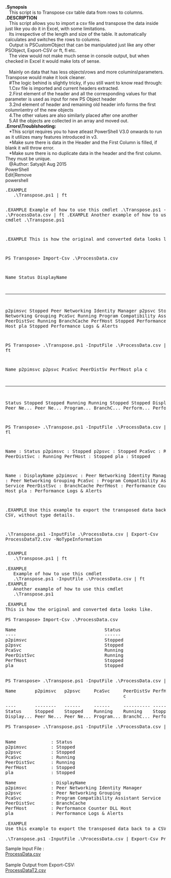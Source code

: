 <div><strong>.Synopsis</strong><br /> &nbsp;&nbsp; This script is to Transpose csv table data from rows to columns.<br /> <strong>.DESCRIPTION</strong><br /> &nbsp;&nbsp; This script allows you to import a csv file and transpose the data inside just like you do it in Excel, with some limitations.<br /> &nbsp;&nbsp; Its irrespective of the length and size of the table. It automatically calculates and switches the rows to columns.<br /> &nbsp;&nbsp; Output is PSCustomObject that can be manipulated just like any other PSObject, Export-CSV or ft, fl etc.<br /> &nbsp;&nbsp; The view would not make much sense in console output, but when checked in Excel it would make lots of sense.<br /> &nbsp;&nbsp; <br /> &nbsp;&nbsp; Mainly on data that has less objects\rows and more columins\parameters. Transpose would make it look cleaner.</div>
<div>&nbsp;&nbsp; #The logic behind is slightly tricky, if you still want to know read through:<br /> &nbsp;&nbsp; 1.Csv file is imported and current headers extracted.<br /> &nbsp;&nbsp; 2.First element of the header and all the corresponding values for that parameter is used as input for new PS Object header<br /> &nbsp;&nbsp; 3.2nd element of header and remaining old header info forms the first column\entry of the new objects<br /> &nbsp;&nbsp; 4.The other values are also similarly placed after one another<br /> &nbsp;&nbsp; 5.All the objects are collected in an array and moved out.</div>
<div><strong>.Errors\Troublshooting:</strong><br /> &nbsp;&nbsp; *This script requires you to have atleast PowerShell V3.0 onwards to run as it utilizes many features introduced in v3.<br /> &nbsp;&nbsp; *Make sure there is data in the Header and the First Column is filled, if blank it will throw error.<br /> &nbsp;&nbsp; *Make sure there is no duplicate data in the header and the first column. They must be unique.</div>
<div>&nbsp;&nbsp; @Author: Satyajit Aug 2015</div>
<div class="scriptcode">
<div class="pluginEditHolder" pluginCommand="mceScriptCode">
<div class="title"><span>PowerShell</span></div>
<div class="pluginLinkHolder"><span class="pluginEditHolderLink">Edit</span>|<span class="pluginRemoveHolderLink">Remove</span></div>
<span class="hidden">powershell</span>
<pre class="hidden">.EXAMPLE
   .\Transpose.ps1 | ft

.EXAMPLE
   Example of how to use this cmdlet
   .\Transpose.ps1 -InputFile .\ProcessData.csv | ft
.EXAMPLE
   Another example of how to use this cmdlet
   .\Transpose.ps1

.EXAMPLE
This is how the original and converted data looks like.

PS Transpose&gt; Import-Csv .\ProcessData.csv

Name                                 Status                               DisplayName
----                                 ------                               -----------
p2pimsvc                             Stopped                              Peer Networking Identity Manager
p2psvc                               Stopped                              Peer Networking Grouping
PcaSvc                               Running                              Program Compatibility Assistant
PeerDistSvc                          Running                              BranchCache
PerfHost                             Stopped                              Performance Counter DLL Host
pla                                  Stopped                              Performance Logs &amp; Alerts


PS Transpose&gt; .\Transpose.ps1 -InputFile .\ProcessData.csv | ft

Name       p2pimsvc   p2psvc     PcaSvc     PeerDistSv PerfHost   pla
                                            c

----       --------   ------     ------     ---------- --------   ---
Status     Stopped    Stopped    Running    Running    Stopped    Stopped
Display... Peer Ne... Peer Ne... Program... BranchC... Perform... Perform...

PS Transpose&gt; .\Transpose.ps1 -InputFile .\ProcessData.csv | fl


Name             : Status
p2pimsvc         : Stopped
p2psvc           : Stopped
PcaSvc           : Running
PeerDistSvc      : Running
PerfHost         : Stopped
pla              : Stopped

Name             : DisplayName
p2pimsvc         : Peer Networking Identity Manager
p2psvc           : Peer Networking Grouping
PcaSvc           : Program Compatibility Assistant Service
PeerDistSvc      : BranchCache
PerfHost         : Performance Counter DLL Host
pla              : Performance Logs &amp; Alerts

.EXAMPLE
Use this example to export the transposed data back to a CSV, without type details.

.\Transpose.ps1 -InputFile .\ProcessData.csv | Export-Csv ProcessDataT2.csv  -NoTypeInformation</pre>
<div class="preview">
<pre class="powershell">.EXAMPLE&nbsp;
&nbsp;&nbsp;&nbsp;.\Transpose.ps1&nbsp;<span class="powerShell__operator">|</span>&nbsp;<span class="powerShell__alias">ft</span>&nbsp;
&nbsp;
.EXAMPLE&nbsp;
&nbsp;&nbsp;&nbsp;Example&nbsp;of&nbsp;how&nbsp;to&nbsp;use&nbsp;this&nbsp;cmdlet&nbsp;
&nbsp;&nbsp;&nbsp;.\Transpose.ps1&nbsp;<span class="powerShell__operator">-</span>InputFile&nbsp;.\ProcessData.csv&nbsp;<span class="powerShell__operator">|</span>&nbsp;<span class="powerShell__alias">ft</span>&nbsp;
.EXAMPLE&nbsp;
&nbsp;&nbsp;&nbsp;Another&nbsp;example&nbsp;of&nbsp;how&nbsp;to&nbsp;use&nbsp;this&nbsp;cmdlet&nbsp;
&nbsp;&nbsp;&nbsp;.\Transpose.ps1&nbsp;
&nbsp;
.EXAMPLE&nbsp;
This&nbsp;is&nbsp;how&nbsp;the&nbsp;original&nbsp;and&nbsp;converted&nbsp;<span class="powerShell__keyword">data</span>&nbsp;looks&nbsp;like.&nbsp;
&nbsp;
<span class="powerShell__alias">PS</span>&nbsp;Transpose&gt;&nbsp;<span class="powerShell__cmdlets">Import-Csv</span>&nbsp;.\ProcessData.csv&nbsp;
&nbsp;
Name&nbsp;&nbsp;&nbsp;&nbsp;&nbsp;&nbsp;&nbsp;&nbsp;&nbsp;&nbsp;&nbsp;&nbsp;&nbsp;&nbsp;&nbsp;&nbsp;&nbsp;&nbsp;&nbsp;&nbsp;&nbsp;&nbsp;&nbsp;&nbsp;&nbsp;&nbsp;&nbsp;&nbsp;&nbsp;&nbsp;&nbsp;&nbsp;&nbsp;Status&nbsp;&nbsp;&nbsp;&nbsp;&nbsp;&nbsp;&nbsp;&nbsp;&nbsp;&nbsp;&nbsp;&nbsp;&nbsp;&nbsp;&nbsp;&nbsp;&nbsp;&nbsp;&nbsp;&nbsp;&nbsp;&nbsp;&nbsp;&nbsp;&nbsp;&nbsp;&nbsp;&nbsp;&nbsp;&nbsp;&nbsp;DisplayName&nbsp;
<span class="powerShell__operator">-</span><span class="powerShell__operator">-</span><span class="powerShell__operator">-</span><span class="powerShell__operator">-</span>&nbsp;&nbsp;&nbsp;&nbsp;&nbsp;&nbsp;&nbsp;&nbsp;&nbsp;&nbsp;&nbsp;&nbsp;&nbsp;&nbsp;&nbsp;&nbsp;&nbsp;&nbsp;&nbsp;&nbsp;&nbsp;&nbsp;&nbsp;&nbsp;&nbsp;&nbsp;&nbsp;&nbsp;&nbsp;&nbsp;&nbsp;&nbsp;&nbsp;<span class="powerShell__operator">-</span><span class="powerShell__operator">-</span><span class="powerShell__operator">-</span><span class="powerShell__operator">-</span><span class="powerShell__operator">-</span><span class="powerShell__operator">-</span>&nbsp;&nbsp;&nbsp;&nbsp;&nbsp;&nbsp;&nbsp;&nbsp;&nbsp;&nbsp;&nbsp;&nbsp;&nbsp;&nbsp;&nbsp;&nbsp;&nbsp;&nbsp;&nbsp;&nbsp;&nbsp;&nbsp;&nbsp;&nbsp;&nbsp;&nbsp;&nbsp;&nbsp;&nbsp;&nbsp;&nbsp;<span class="powerShell__operator">-</span><span class="powerShell__operator">-</span><span class="powerShell__operator">-</span><span class="powerShell__operator">-</span><span class="powerShell__operator">-</span><span class="powerShell__operator">-</span><span class="powerShell__operator">-</span><span class="powerShell__operator">-</span><span class="powerShell__operator">-</span><span class="powerShell__operator">-</span><span class="powerShell__operator">-</span>&nbsp;
p2pimsvc&nbsp;&nbsp;&nbsp;&nbsp;&nbsp;&nbsp;&nbsp;&nbsp;&nbsp;&nbsp;&nbsp;&nbsp;&nbsp;&nbsp;&nbsp;&nbsp;&nbsp;&nbsp;&nbsp;&nbsp;&nbsp;&nbsp;&nbsp;&nbsp;&nbsp;&nbsp;&nbsp;&nbsp;&nbsp;Stopped&nbsp;&nbsp;&nbsp;&nbsp;&nbsp;&nbsp;&nbsp;&nbsp;&nbsp;&nbsp;&nbsp;&nbsp;&nbsp;&nbsp;&nbsp;&nbsp;&nbsp;&nbsp;&nbsp;&nbsp;&nbsp;&nbsp;&nbsp;&nbsp;&nbsp;&nbsp;&nbsp;&nbsp;&nbsp;&nbsp;Peer&nbsp;Networking&nbsp;Identity&nbsp;Manager&nbsp;
p2psvc&nbsp;&nbsp;&nbsp;&nbsp;&nbsp;&nbsp;&nbsp;&nbsp;&nbsp;&nbsp;&nbsp;&nbsp;&nbsp;&nbsp;&nbsp;&nbsp;&nbsp;&nbsp;&nbsp;&nbsp;&nbsp;&nbsp;&nbsp;&nbsp;&nbsp;&nbsp;&nbsp;&nbsp;&nbsp;&nbsp;&nbsp;Stopped&nbsp;&nbsp;&nbsp;&nbsp;&nbsp;&nbsp;&nbsp;&nbsp;&nbsp;&nbsp;&nbsp;&nbsp;&nbsp;&nbsp;&nbsp;&nbsp;&nbsp;&nbsp;&nbsp;&nbsp;&nbsp;&nbsp;&nbsp;&nbsp;&nbsp;&nbsp;&nbsp;&nbsp;&nbsp;&nbsp;Peer&nbsp;Networking&nbsp;Grouping&nbsp;
PcaSvc&nbsp;&nbsp;&nbsp;&nbsp;&nbsp;&nbsp;&nbsp;&nbsp;&nbsp;&nbsp;&nbsp;&nbsp;&nbsp;&nbsp;&nbsp;&nbsp;&nbsp;&nbsp;&nbsp;&nbsp;&nbsp;&nbsp;&nbsp;&nbsp;&nbsp;&nbsp;&nbsp;&nbsp;&nbsp;&nbsp;&nbsp;Running&nbsp;&nbsp;&nbsp;&nbsp;&nbsp;&nbsp;&nbsp;&nbsp;&nbsp;&nbsp;&nbsp;&nbsp;&nbsp;&nbsp;&nbsp;&nbsp;&nbsp;&nbsp;&nbsp;&nbsp;&nbsp;&nbsp;&nbsp;&nbsp;&nbsp;&nbsp;&nbsp;&nbsp;&nbsp;&nbsp;Program&nbsp;Compatibility&nbsp;Assistant&nbsp;
PeerDistSvc&nbsp;&nbsp;&nbsp;&nbsp;&nbsp;&nbsp;&nbsp;&nbsp;&nbsp;&nbsp;&nbsp;&nbsp;&nbsp;&nbsp;&nbsp;&nbsp;&nbsp;&nbsp;&nbsp;&nbsp;&nbsp;&nbsp;&nbsp;&nbsp;&nbsp;&nbsp;Running&nbsp;&nbsp;&nbsp;&nbsp;&nbsp;&nbsp;&nbsp;&nbsp;&nbsp;&nbsp;&nbsp;&nbsp;&nbsp;&nbsp;&nbsp;&nbsp;&nbsp;&nbsp;&nbsp;&nbsp;&nbsp;&nbsp;&nbsp;&nbsp;&nbsp;&nbsp;&nbsp;&nbsp;&nbsp;&nbsp;BranchCache&nbsp;
PerfHost&nbsp;&nbsp;&nbsp;&nbsp;&nbsp;&nbsp;&nbsp;&nbsp;&nbsp;&nbsp;&nbsp;&nbsp;&nbsp;&nbsp;&nbsp;&nbsp;&nbsp;&nbsp;&nbsp;&nbsp;&nbsp;&nbsp;&nbsp;&nbsp;&nbsp;&nbsp;&nbsp;&nbsp;&nbsp;Stopped&nbsp;&nbsp;&nbsp;&nbsp;&nbsp;&nbsp;&nbsp;&nbsp;&nbsp;&nbsp;&nbsp;&nbsp;&nbsp;&nbsp;&nbsp;&nbsp;&nbsp;&nbsp;&nbsp;&nbsp;&nbsp;&nbsp;&nbsp;&nbsp;&nbsp;&nbsp;&nbsp;&nbsp;&nbsp;&nbsp;Performance&nbsp;Counter&nbsp;DLL&nbsp;Host&nbsp;
pla&nbsp;&nbsp;&nbsp;&nbsp;&nbsp;&nbsp;&nbsp;&nbsp;&nbsp;&nbsp;&nbsp;&nbsp;&nbsp;&nbsp;&nbsp;&nbsp;&nbsp;&nbsp;&nbsp;&nbsp;&nbsp;&nbsp;&nbsp;&nbsp;&nbsp;&nbsp;&nbsp;&nbsp;&nbsp;&nbsp;&nbsp;&nbsp;&nbsp;&nbsp;Stopped&nbsp;&nbsp;&nbsp;&nbsp;&nbsp;&nbsp;&nbsp;&nbsp;&nbsp;&nbsp;&nbsp;&nbsp;&nbsp;&nbsp;&nbsp;&nbsp;&nbsp;&nbsp;&nbsp;&nbsp;&nbsp;&nbsp;&nbsp;&nbsp;&nbsp;&nbsp;&nbsp;&nbsp;&nbsp;&nbsp;Performance&nbsp;Logs&nbsp;<span class="powerShell__operator">&amp;</span>&nbsp;Alerts&nbsp;
&nbsp;
&nbsp;
<span class="powerShell__alias">PS</span>&nbsp;Transpose&gt;&nbsp;.\Transpose.ps1&nbsp;<span class="powerShell__operator">-</span>InputFile&nbsp;.\ProcessData.csv&nbsp;<span class="powerShell__operator">|</span>&nbsp;<span class="powerShell__alias">ft</span>&nbsp;
&nbsp;
Name&nbsp;&nbsp;&nbsp;&nbsp;&nbsp;&nbsp;&nbsp;p2pimsvc&nbsp;&nbsp;&nbsp;p2psvc&nbsp;&nbsp;&nbsp;&nbsp;&nbsp;PcaSvc&nbsp;&nbsp;&nbsp;&nbsp;&nbsp;PeerDistSv&nbsp;PerfHost&nbsp;&nbsp;&nbsp;pla&nbsp;
&nbsp;&nbsp;&nbsp;&nbsp;&nbsp;&nbsp;&nbsp;&nbsp;&nbsp;&nbsp;&nbsp;&nbsp;&nbsp;&nbsp;&nbsp;&nbsp;&nbsp;&nbsp;&nbsp;&nbsp;&nbsp;&nbsp;&nbsp;&nbsp;&nbsp;&nbsp;&nbsp;&nbsp;&nbsp;&nbsp;&nbsp;&nbsp;&nbsp;&nbsp;&nbsp;&nbsp;&nbsp;&nbsp;&nbsp;&nbsp;&nbsp;&nbsp;&nbsp;&nbsp;c&nbsp;
&nbsp;
<span class="powerShell__operator">-</span><span class="powerShell__operator">-</span><span class="powerShell__operator">-</span><span class="powerShell__operator">-</span>&nbsp;&nbsp;&nbsp;&nbsp;&nbsp;&nbsp;&nbsp;<span class="powerShell__operator">-</span><span class="powerShell__operator">-</span><span class="powerShell__operator">-</span><span class="powerShell__operator">-</span><span class="powerShell__operator">-</span><span class="powerShell__operator">-</span><span class="powerShell__operator">-</span><span class="powerShell__operator">-</span>&nbsp;&nbsp;&nbsp;<span class="powerShell__operator">-</span><span class="powerShell__operator">-</span><span class="powerShell__operator">-</span><span class="powerShell__operator">-</span><span class="powerShell__operator">-</span><span class="powerShell__operator">-</span>&nbsp;&nbsp;&nbsp;&nbsp;&nbsp;<span class="powerShell__operator">-</span><span class="powerShell__operator">-</span><span class="powerShell__operator">-</span><span class="powerShell__operator">-</span><span class="powerShell__operator">-</span><span class="powerShell__operator">-</span>&nbsp;&nbsp;&nbsp;&nbsp;&nbsp;<span class="powerShell__operator">-</span><span class="powerShell__operator">-</span><span class="powerShell__operator">-</span><span class="powerShell__operator">-</span><span class="powerShell__operator">-</span><span class="powerShell__operator">-</span><span class="powerShell__operator">-</span><span class="powerShell__operator">-</span><span class="powerShell__operator">-</span><span class="powerShell__operator">-</span>&nbsp;<span class="powerShell__operator">-</span><span class="powerShell__operator">-</span><span class="powerShell__operator">-</span><span class="powerShell__operator">-</span><span class="powerShell__operator">-</span><span class="powerShell__operator">-</span><span class="powerShell__operator">-</span><span class="powerShell__operator">-</span>&nbsp;&nbsp;&nbsp;<span class="powerShell__operator">-</span><span class="powerShell__operator">-</span><span class="powerShell__operator">-</span>&nbsp;
Status&nbsp;&nbsp;&nbsp;&nbsp;&nbsp;Stopped&nbsp;&nbsp;&nbsp;&nbsp;Stopped&nbsp;&nbsp;&nbsp;&nbsp;Running&nbsp;&nbsp;&nbsp;&nbsp;Running&nbsp;&nbsp;&nbsp;&nbsp;Stopped&nbsp;&nbsp;&nbsp;&nbsp;Stopped&nbsp;
Display...&nbsp;Peer&nbsp;Ne...&nbsp;Peer&nbsp;Ne...&nbsp;Program...&nbsp;BranchC...&nbsp;Perform...&nbsp;Perform...&nbsp;
&nbsp;
<span class="powerShell__alias">PS</span>&nbsp;Transpose&gt;&nbsp;.\Transpose.ps1&nbsp;<span class="powerShell__operator">-</span>InputFile&nbsp;.\ProcessData.csv&nbsp;<span class="powerShell__operator">|</span>&nbsp;<span class="powerShell__alias">fl</span>&nbsp;
&nbsp;
&nbsp;
Name&nbsp;&nbsp;&nbsp;&nbsp;&nbsp;&nbsp;&nbsp;&nbsp;&nbsp;&nbsp;&nbsp;&nbsp;&nbsp;:&nbsp;Status&nbsp;
p2pimsvc&nbsp;&nbsp;&nbsp;&nbsp;&nbsp;&nbsp;&nbsp;&nbsp;&nbsp;:&nbsp;Stopped&nbsp;
p2psvc&nbsp;&nbsp;&nbsp;&nbsp;&nbsp;&nbsp;&nbsp;&nbsp;&nbsp;&nbsp;&nbsp;:&nbsp;Stopped&nbsp;
PcaSvc&nbsp;&nbsp;&nbsp;&nbsp;&nbsp;&nbsp;&nbsp;&nbsp;&nbsp;&nbsp;&nbsp;:&nbsp;Running&nbsp;
PeerDistSvc&nbsp;&nbsp;&nbsp;&nbsp;&nbsp;&nbsp;:&nbsp;Running&nbsp;
PerfHost&nbsp;&nbsp;&nbsp;&nbsp;&nbsp;&nbsp;&nbsp;&nbsp;&nbsp;:&nbsp;Stopped&nbsp;
pla&nbsp;&nbsp;&nbsp;&nbsp;&nbsp;&nbsp;&nbsp;&nbsp;&nbsp;&nbsp;&nbsp;&nbsp;&nbsp;&nbsp;:&nbsp;Stopped&nbsp;
&nbsp;
Name&nbsp;&nbsp;&nbsp;&nbsp;&nbsp;&nbsp;&nbsp;&nbsp;&nbsp;&nbsp;&nbsp;&nbsp;&nbsp;:&nbsp;DisplayName&nbsp;
p2pimsvc&nbsp;&nbsp;&nbsp;&nbsp;&nbsp;&nbsp;&nbsp;&nbsp;&nbsp;:&nbsp;Peer&nbsp;Networking&nbsp;Identity&nbsp;Manager&nbsp;
p2psvc&nbsp;&nbsp;&nbsp;&nbsp;&nbsp;&nbsp;&nbsp;&nbsp;&nbsp;&nbsp;&nbsp;:&nbsp;Peer&nbsp;Networking&nbsp;Grouping&nbsp;
PcaSvc&nbsp;&nbsp;&nbsp;&nbsp;&nbsp;&nbsp;&nbsp;&nbsp;&nbsp;&nbsp;&nbsp;:&nbsp;Program&nbsp;Compatibility&nbsp;Assistant&nbsp;Service&nbsp;
PeerDistSvc&nbsp;&nbsp;&nbsp;&nbsp;&nbsp;&nbsp;:&nbsp;BranchCache&nbsp;
PerfHost&nbsp;&nbsp;&nbsp;&nbsp;&nbsp;&nbsp;&nbsp;&nbsp;&nbsp;:&nbsp;Performance&nbsp;Counter&nbsp;DLL&nbsp;Host&nbsp;
pla&nbsp;&nbsp;&nbsp;&nbsp;&nbsp;&nbsp;&nbsp;&nbsp;&nbsp;&nbsp;&nbsp;&nbsp;&nbsp;&nbsp;:&nbsp;Performance&nbsp;Logs&nbsp;<span class="powerShell__operator">&amp;</span>&nbsp;Alerts&nbsp;
&nbsp;
.EXAMPLE&nbsp;
Use&nbsp;this&nbsp;example&nbsp;to&nbsp;export&nbsp;the&nbsp;transposed&nbsp;<span class="powerShell__keyword">data</span>&nbsp;back&nbsp;to&nbsp;a&nbsp;CSV,&nbsp;without&nbsp;<span class="powerShell__alias">type</span>&nbsp;details.&nbsp;
&nbsp;
.\Transpose.ps1&nbsp;<span class="powerShell__operator">-</span>InputFile&nbsp;.\ProcessData.csv&nbsp;<span class="powerShell__operator">|</span>&nbsp;<span class="powerShell__cmdlets">Export-Csv</span>&nbsp;ProcessDataT2.csv&nbsp;&nbsp;<span class="powerShell__operator">-</span>NoTypeInformation</pre>
</div>
</div>
</div>
<div class="endscriptcode">Sample&nbsp;Input File&nbsp;:</div>
<div class="endscriptcode"><a id="141230" href="/scriptcenter/site/view/file/141230/1/ProcessData.csv">ProcessData.csv</a>&nbsp;</div>
<div>&nbsp;</div>
<div>Sample Output from Export-CSV:</div>
<div><a id="141231" href="/scriptcenter/site/view/file/141231/1/ProcessDataT2.csv">ProcessDataT2.csv</a></div>
<div>&nbsp;</div>
